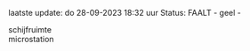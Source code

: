 laatste update: 
do 28-09-2023 18:32   uur 
Status: FAALT - geel - 
<div class="service Y">schijfruimte</div><div class="service Y">microstation</div>